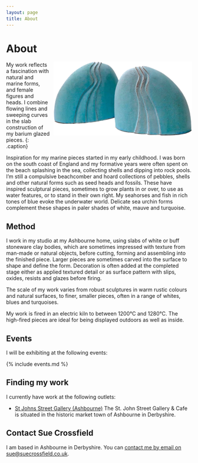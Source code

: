 ```yaml
---
layout: page
title: About
---
```


# About

<img src="images/two-forms.webp" style="float: right; margin: 0 0 10px 10px;" alt="Photo of two blue pebble forms" title="Photo of two blue pebble forms" width="375">

My work reflects a fascination with natural and marine forms, and female figures and heads. I combine flowing lines and sweeping curves in the slab construction of my barium glazed pieces.
{: .caption}

Inspiration for my marine pieces started in my early childhood. I was born on the south coast of England and my formative years were often spent on the beach splashing in the sea, collecting shells and dipping into rock pools. I’m still a compulsive beachcomber and hoard collections of pebbles, shells and other natural forms such as seed heads and fossils. These have inspired sculptural pieces, sometimes to grow plants in or over, to use as water features, or to stand in their own right. My seahorses and fish in rich tones of blue evoke the underwater world. Delicate sea urchin forms complement these shapes in paler shades of white, mauve and turquoise.

## Method

I work in my studio at my Ashbourne home, using slabs of white or buff stoneware clay bodies, which are sometimes impressed with texture from man-made or natural objects, before cutting, forming and assembling into the finished piece. Larger pieces are sometimes carved into the surface to shape and define the form. Decoration is often added at the completed stage either as applied textured detail or as surface pattern with slips, oxides, resists and glazes before firing.

The scale of my work varies from robust sculptures in warm rustic colours and natural surfaces, to finer, smaller pieces, often in a range of whites, blues and turquoises.

My work is fired in an electric kiln to between 1200°C and 1280°C. The high-fired pieces are ideal for being displayed outdoors as well as inside.

## Events

I will be exhibiting at the following events:

{% include events.md %}

## Finding my work

I currently have work at the following outlets:

* [St Johns Street Gallery (Ashbourne)](https://stjohngalleryandcafe.co.uk/)
  The St. John Street Gallery & Cafe is situated in the historic market town of Ashbourne in Derbyshire.

## Contact Sue Crossfield

I am based in Ashbourne in Derbyshire. You can <a href="mailto:sue@suecrossfield.co.uk" title="Click here to email" class="email">contact me by email on sue@suecrossfield.co.uk</a>.
